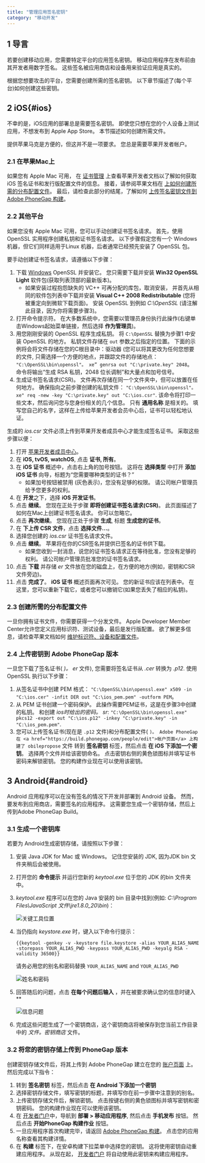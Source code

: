 ```yaml
---
title: "管理应用签名密钥"
category: "移动开发"
---
```


## 1 导言

若要创建移动应用，您需要特定平台的应用签名密钥。 移动应用程序在发布前由其开发者用数字签名。 这些签名被应用商店和设备用来验证应用是真实的。

根据您想要攻击的平台，您需要创建所需的签名密钥。 以下章节描述了(每个平台)如何创建这些密钥。

## 2 iOS{#ios}

不幸的是，iOS应用的部署总是需要签名密钥。 即使您只想在您的个人设备上测试应用，不想发布到 Apple App Store。 本节描述如何创建所需文件。

提供苹果马克是方便的，但这并不是一项要求。 您总是需要苹果开发者帐户。

### 2.1 在苹果Mac上

如果您有 Apple Mac 可用， 在 [证书管理](https://developer.apple.com/library/ios/documentation/IDEs/Conceptual/AppDistributionGuide/MaintainingCertificates/MaintainingCertificates.html) 上查看苹果开发者文档以了解如何获取 iOS 签名证书和发行版配置文件的信息。 接着，请参阅苹果文档在 [上如何创建所需的分布配置文件](https://developer.apple.com/library/ios/documentation/IDEs/Conceptual/AppDistributionGuide/MaintainingProfiles/MaintainingProfiles.html)。 最后，请检查此部分的结尾，了解如何 [上传签名密钥文件到 Adobe PhoneGap 构建](managing-app-signing-keys)。

### 2.2 其他平台

如果您没有 Apple Mac 可用，您可以手动创建证书签名请求。 首先，使用 OpenSSL 实用程序创建私钥和证书签名请求。 以下步骤假定您有一个 Windows 机器，但它们同样适用于Linux 机器，后者通常已经预先安装了 OpenSSL 包。

要手动创建证书签名请求，请遵循以下步骤：

1.  下载 [Windows](https://www.openssl.org/community/binaries.html) OpenSSL 并安装它。 您只需要下载并安装 **Win32 OpenSSL Light** 软件包(获取列表顶部的最新版本)。
    *   如果安装过程抱怨缺失的 VC++ 可再分配的库包，取消安装， 并首先从相同的软件包列表中下载并安装 **Visual C++ 2008 Redistributable** (您将被重定向到微软下载页面)。 安装 OpenSSL 到例如 *C:\OpenSSL* (请注解此目录，因为你将需要步骤3)。
2.  打开命令提示符。 在大多数系统中，您需要以管理员身份执行此操作(右键单击Windows起始菜单链接，然后选择 **作为管理员**)。
3.  用您刚刚安装的 OpenSSL 程序生成私钥。 将 `C:\OpenSSL` 替换为步骤1 中安装 OpenSSL 的地方。 私钥文件存储在 `out` 参数之后指定的位置。 下面的示例将会将文件存储在您的C根目录中：驱动器 (您可以将其更改为任何您想要的文件, 只需选择一个方便的地点，并跟踪文件的存储地点： `"C:\OpenSSL\bin\openssl"。 xe” genrsa out "C:\private.key" 2048`。 命令将输出“生成 RSA 私钥，2048 位长调制”和大量点和加号信号。
4.  生成证书签名请求(CSR)。 文件再次存储在同一个文件夹中，但可以放置在任何地方。 确保指向之前步骤创建的私钥文件： `"C:\OpenSSL\bin\openssl"。 xe" req -new -key "C:\private.key" out "C:\ios.csr"`. 该命令将打印一些文本，然后询问您与您身份相关的几个信息。 只有 **通用名称** 是相关的。 填写您自己的名字，这样在上传给苹果开发者会员中心后，证书可以轻松地认证。

生成的 *ios.csr* 文件必须上传到苹果开发者成员中心才能生成签名证书。 采取这些步骤以便：

1.  打开 [苹果开发者成员中心](https://developer.apple.com/account/overview.action)。
2.  在 **iOS, tvOS, watchOS**, 点击 **证书, 所有**。
3.  在 **iOS 证书** 概述中，点击右上角的加号按钮。 这将在 **选择类型** 中打开 **添加 iOS 证书** 向导，标题为“您需要哪种类型的证书？”
    *   如果加号按钮被禁用 (灰色表示)，您没有足够的权限。 请公司帐户管理员给予您更多的权利。
4.  在 **开发**之下，选择 **iOS 开发证书**。
5.  点击 **继续**。 您现在正处于步骤 **即将创建证书签名请求(CSR)**。 此页面描述了如何在Mac上创建证书签名请求。 你可以忽略它。
6.  点击 **再次继续**。 您现在正处于步骤 **生成**, 标题 **生成您的证书**。
7.  在 **下上传 CSR 文件**，点击 **选择文件...**。
8.  选择您创建的 *ios.csr* 证书签名请求文件。
9.  点击 **继续**。 苹果将在你的CSR签名并提供已签名的证书供下载。
    *   如果您收到一封消息，说您的证书签名请求正在等待批准，您没有足够的权利。 请公司帐户管理员批准您的证书签名请求。
10.  点击 **下载** 并存储 *er* 文件放在您的磁盘上，在方便的地方(例如，密钥和CSR 文件旁边)。
11.  点击 **完成了**。 **iOS 证书** 概述页面再次可见。 您的新证书应该在列表中。 在这里，您可以重新下载它，或者您可以撤销它(如果您丢失了相应的私钥)。

### 2.3 创建所需的分布配置文件

一旦你拥有证书文件，你需要获得一个分发文件。 Apple Developer Member Center允许您定义应用标识符、测试设备，最后是发行版配置。 欲了解更多信息，请检查苹果文档如何 [维护标识符、设备和配置文件](https://developer.apple.com/library/ios/documentation/IDEs/Conceptual/AppDistributionGuide/MaintainingProfiles/MaintainingProfiles.html)。

### 2.4 上传密钥到 Adobe PhoneGap 版本

一旦您下载了签名证书( *)。 er* 文件), 您需要将签名证书从 *.cer* 转换为 *.p12*. 使用 OpenSSL 执行以下步骤：

1. 从签名证书中创建 PEM 格式： `"C:\OpenSSL\bin\openssl.exe" x509 -in "C:\ios.cer" -infit DER out "C:\ios_pem.pem" -outform PEM`。
2. 从 PEM 证书创建一个密码保护。 此操作需要PEM证书，这是在步骤3中创建的私钥。 和创建 *ios时给出的密码。 sr*: `"C:\OpenSSL\bin\openssl.exe" pkcs12 -export out "C:\ios.p12" -inkey "C:\private.key" -in "C:\ios_pem.pem"`.
3. 您可以上传签名证书(现在是 `.p12` 文件)和分布配置文件( `)。 Adobe PhoneGap 在 <a href="https://build.phonegap.com/people/edit">帐户页面</a> 上构建了 obilepropose` 文件 转到 **签名密钥** 标签，然后点击 **在 **iOS** 下添加一个密钥**。 选择两个文件并给该密钥命名。 点击密钥右侧的黄色锁图标并填写证书密码来解锁密钥。 您的构建作业现在可以使用该密钥。

## 3 Android{#android}

Android 应用程序可以在没有签名的情况下开发并部署到 Android 设备。 然而，要发布到应用商店，需要签名的应用程序。 这需要您生成一个密钥存储，然后上传到Adobe PhoneGap Build。

### 3.1 生成一个密钥库

若要为 Android生成密钥存储，请按照以下步骤：

1. 安装 Java JDK for Mac 或 Windows。 记住您安装的 JDK, 因为JDK bin 文件夹稍后会被使用。
2. 打开您的 **命令提示** 并运行您新的 *keytool.exe* 位于您的 JDK 的bin 文件夹中。
3.  *keytool.exe* 程序可以在您的 Java 安装的 bin 目录中找到(例如: *C:\Program Files\JavaScript 文件\jre1.8.0_20\bin*)：

    ![关键工具位置](attachments/managing-app-signing-keys/cmdjdkexe.png)

4.  当仍指向 *keystore.exe* 时，键入以下命令行提示：

    ```
    {{keytool -genkey -v -keystore file.keystore -alias YOUR_ALIAS_NAME -storepass YOUR_ALIAS_PWD -keypass YOUR_ALIAS_PWD -keyalg RSA -validity 36500}}
    ```

    请务必用您的别名和密码替换 `YOUR_ALIAS_NAME` and `YOUR_ALIAS_PWD`

    ![姓名和密码](attachments/managing-app-signing-keys/ktoolsetup.png)

5.  回答随后的问题，点击 **在每个问题后输入** ，并在被要求确认您的信息时键入 **

    ![信息问题](attachments/managing-app-signing-keys/qanda.png)

6. 完成这些问题生成了一个密钥商店，这个密钥商店将被保存到您当前工作目录中的 *文件。密钥商店* 文件。

### 3.2 将您的密钥存储上传到 PhoneGap 版本

创建密钥存储文件后，将其上传到 Adobe PhoneGap 建立在您的 [账户页面](https://build.phonegap.com/) 上。 然后完成以下指令：

1. 转到 **签名密钥** 标签，然后点击 **在 **Android** 下添加一个密钥**
2. 选择密钥存储文件，填写密钥的标题，并填写你在前一步骤中注意到的别名。
3. 上传密钥存储文件后，解锁密钥。 点击按键右侧的黄色锁图标并填写密钥和密钥密码。 您的构建作业现在可以使用该密钥。
4. 在 [开发者门户](https://sprintr.home.mendix.com/index.html)中，导航到 **部署 > 移动应用程序**, 然后点击 **手机发布** 按钮。 然后点击 **开始PhoneGap 构建作业** 按钮。
5. 一旦应用程序首次构建完毕，请返回 [Adobe PhoneGap 构建](https://build.phonegap.com/)。 点击您的应用名称查看其构建详情。
6. 在 **构建** 标签下，在安卓构建下拉菜单中选择您的密钥。 这将使用密钥自动重建应用程序。 从现在起， [开发者门户](https://sprintr.home.mendix.com/index.html) 将自动使用此密钥来构建应用程序。
